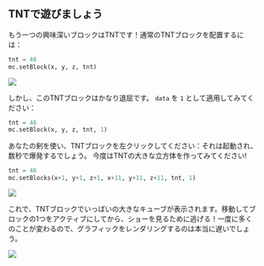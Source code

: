 
## TNTで遊びましょう

もう一つの興味深いブロックはTNTです！通常のTNTブロックを配置するには：

```python
tnt = 46
mc.setBlock(x, y, z, tnt)
```

![](images/mcpi-tnt.png)

しかし、このTNTブロックはかなり退屈です。 `data` を `1` として適用してみてください：

```python
tnt = 46
mc.setBlock(x, y, z, tnt, 1)
```

あなたの剣を使い、TNTブロックを左クリックしてください：それは起動され、数秒で爆発するでしょう。
今度はTNTの大きな立方体を作ってみてください!

```python
tnt = 46
mc.setBlocks(x+1, y+1, z+1, x+11, y+11, z+11, tnt, 1)
```

![](images/mcpi-tnt-blocks.png)

これで、TNTブロックでいっぱいの大きなキューブが表示されます。移動してブロックの1つをアクティブにしてから、ショーを見るために逃げる！一度に多くのことが変わるので、グラフィックをレンダリングするのは本当に遅いでしょう。

![](images/mcpi-tnt-explode.png)
